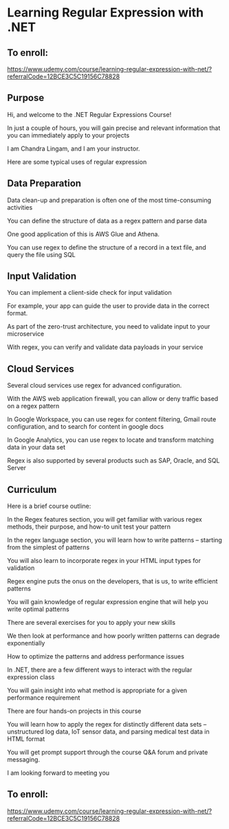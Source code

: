 # Learning Regular Expression with .NET
## To enroll:
https://www.udemy.com/course/learning-regular-expression-with-net/?referralCode=12BCE3C5C19156C78828

## Purpose
Hi, and welcome to the .NET Regular Expressions Course!

In just a couple of hours, you will gain precise and relevant information that you can immediately apply to your projects

I am Chandra Lingam, and I am your instructor. 

Here are some typical uses of regular expression

## Data Preparation
Data clean-up and preparation is often one of the most time-consuming activities

You can define the structure of data as a regex pattern and parse data

One good application of this is AWS Glue and Athena.  

You can use regex to define the structure of a record in a text file, and query the file using SQL

## Input Validation
You can implement a client-side check for input validation

For example, your app can guide the user to provide data in the correct format. 

As part of the zero-trust architecture, you need to validate input to your microservice

With regex, you can verify and validate data payloads in your service


## Cloud Services
Several cloud services use regex for advanced configuration. 

With the AWS web application firewall, you can allow or deny traffic based on a regex pattern

In Google Workspace, you can use regex for content filtering, Gmail route configuration, and to search for content in google docs

In Google Analytics, you can use regex to locate and transform matching data in your data set

Regex is also supported by several products such as SAP, Oracle, and SQL Server

## Curriculum
Here is a brief course outline:

In the Regex features section, you will get familiar with various regex methods, their purpose, and how-to unit test your pattern

In the regex language section, you will learn how to write patterns – starting from the simplest of patterns

You will also learn to incorporate regex in your HTML input types for validation

Regex engine puts the onus on the developers, that is us, to write efficient patterns

You will gain knowledge of regular expression engine that will help you write optimal patterns

There are several exercises for you to apply your new skills

We then look at performance and how poorly written patterns can degrade exponentially

How to optimize the patterns and address performance issues

In .NET, there are a few different ways to interact with the regular expression class

You will gain insight into what method is appropriate for a given performance requirement

There are four hands-on projects in this course

You will learn how to apply the regex for distinctly different data sets – unstructured log data, IoT sensor data, and parsing medical test data in HTML format

You will get prompt support through the course Q&A forum and private messaging.

I am looking forward to meeting you

## To enroll:
https://www.udemy.com/course/learning-regular-expression-with-net/?referralCode=12BCE3C5C19156C78828